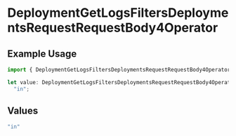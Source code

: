 # DeploymentGetLogsFiltersDeploymentsRequestRequestBody4Operator

## Example Usage

```typescript
import { DeploymentGetLogsFiltersDeploymentsRequestRequestBody4Operator } from "@orq-ai/node/models/operations";

let value: DeploymentGetLogsFiltersDeploymentsRequestRequestBody4Operator =
  "in";
```

## Values

```typescript
"in"
```